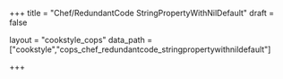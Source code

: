 +++
title = "Chef/RedundantCode StringPropertyWithNilDefault"
draft = false

layout = "cookstyle_cops"
data_path = ["cookstyle","cops_chef_redundantcode_stringpropertywithnildefault"]

+++

<!-- The content of this page is automatically generated from the
cops_chef_redundantcode_stringpropertywithnildefault.yml file in github.com/chef/cookstyle/blob/master/docs-chef-io/data/cookstyle/. -->
